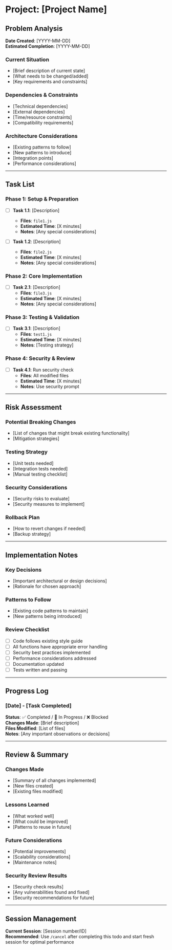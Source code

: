 # Project: [Project Name]

## Problem Analysis
**Date Created**: [YYYY-MM-DD]  
**Estimated Completion**: [YYYY-MM-DD]

### Current Situation
- [Brief description of current state]
- [What needs to be changed/added]
- [Key requirements and constraints]

### Dependencies & Constraints
- [Technical dependencies]
- [External dependencies]
- [Time/resource constraints]
- [Compatibility requirements]

### Architecture Considerations
- [Existing patterns to follow]
- [New patterns to introduce]
- [Integration points]
- [Performance considerations]

---

## Task List

### Phase 1: Setup & Preparation
- [ ] **Task 1.1**: [Description] 
  - **Files**: `file1.js`
  - **Estimated Time**: [X minutes]
  - **Notes**: [Any special considerations]

- [ ] **Task 1.2**: [Description]
  - **Files**: `file2.js`
  - **Estimated Time**: [X minutes]
  - **Notes**: [Any special considerations]
### Phase 2: Core Implementation
- [ ] **Task 2.1**: [Description]
  - **Files**: `file3.js`
  - **Estimated Time**: [X minutes]
  - **Notes**: [Any special considerations]

### Phase 3: Testing & Validation
- [ ] **Task 3.1**: [Description]
  - **Files**: `test1.js`
  - **Estimated Time**: [X minutes]
  - **Notes**: [Testing strategy]

### Phase 4: Security & Review
- [ ] **Task 4.1**: Run security check
  - **Files**: All modified files
  - **Estimated Time**: [X minutes]
  - **Notes**: Use security prompt

---

## Risk Assessment

### Potential Breaking Changes
- [List of changes that might break existing functionality]
- [Mitigation strategies]

### Testing Strategy
- [Unit tests needed]
- [Integration tests needed]
- [Manual testing checklist]

### Security Considerations
- [Security risks to evaluate]
- [Security measures to implement]

### Rollback Plan
- [How to revert changes if needed]
- [Backup strategy]

---

## Implementation Notes

### Key Decisions
- [Important architectural or design decisions]
- [Rationale for chosen approach]

### Patterns to Follow
- [Existing code patterns to maintain]
- [New patterns being introduced]

### Review Checklist
- [ ] Code follows existing style guide
- [ ] All functions have appropriate error handling
- [ ] Security best practices implemented
- [ ] Performance considerations addressed
- [ ] Documentation updated
- [ ] Tests written and passing

---

## Progress Log

### [Date] - [Task Completed]
**Status**: ✅ Completed / 🔄 In Progress / ❌ Blocked  
**Changes Made**: [Brief description]  
**Files Modified**: [List of files]  
**Notes**: [Any important observations or decisions]

---

## Review & Summary

### Changes Made
- [Summary of all changes implemented]
- [New files created]
- [Existing files modified]

### Lessons Learned
- [What worked well]
- [What could be improved]
- [Patterns to reuse in future]

### Future Considerations
- [Potential improvements]
- [Scalability considerations]
- [Maintenance notes]

### Security Review Results
- [Security check results]
- [Any vulnerabilities found and fixed]
- [Security recommendations for future]

---

## Session Management
**Current Session**: [Session number/ID]  
**Recommended**: Use `/cancel` after completing this todo and start fresh session for optimal performance